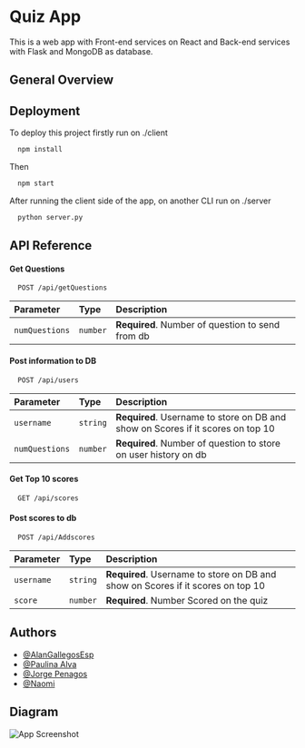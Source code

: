 
# Quiz App
This is a web app with Front-end services on React and Back-end services with Flask and MongoDB as database.
 
## General Overview


## Deployment

To deploy this project firstly run on ./client

```bash
  npm install  
```
Then 

```bash
  npm start 
```

After running the client side of the app, on another CLI run on ./server

```bash
  python server.py
```



## API Reference

#### Get Questions

```http
  POST /api/getQuestions
```

| Parameter | Type     | Description                |
| :-------- | :------- | :------------------------- |
| `numQuestions` | `number` | **Required**. Number of question to send from db  |

#### Post information to DB

```http
  POST /api/users
```

| Parameter | Type     | Description                       |
| :-------- | :------- | :-------------------------------- |
| `username` | `string` | **Required**. Username to store on DB and show on Scores if it scores on top 10 |
| `numQuestions` | `number` | **Required**. Number of question to store on user history on db|


#### Get Top 10 scores

```http
  GET /api/scores
```

#### Post scores to db

```http
  POST /api/Addscores
```

| Parameter | Type     | Description                       |
| :-------- | :------- | :-------------------------------- |
| `username` | `string` | **Required**. Username to store on DB and show on Scores if it scores on top 10 |
| `score` | `number` | **Required**. Number Scored on the quiz|

## Authors

- [@AlanGallegosEsp](https://github.com/AlanGallegosEsp)
- [@Paulina Alva](https://github.com/A01750624)
- [@Jorge Penagos](https://github.com/A01378450)
- [@Naomi](https://github.com/anciola)


## Diagram

![App Screenshot](https://via.placeholder.com/468x300?text=App+Screenshot+Here)

